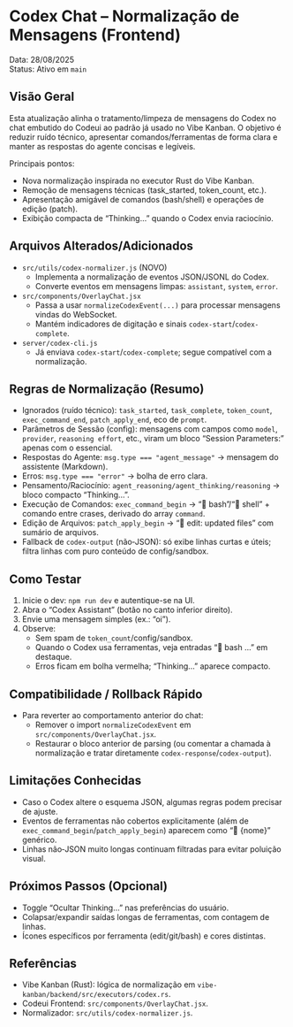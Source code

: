 # Codex Chat – Normalização de Mensagens (Frontend)

Data: 28/08/2025  
Status: Ativo em `main`

## Visão Geral
Esta atualização alinha o tratamento/limpeza de mensagens do Codex no chat embutido do Codeui ao padrão já usado no Vibe Kanban. O objetivo é reduzir ruído técnico, apresentar comandos/ferramentas de forma clara e manter as respostas do agente concisas e legíveis.

Principais pontos:
- Nova normalização inspirada no executor Rust do Vibe Kanban.
- Remoção de mensagens técnicas (task_started, token_count, etc.).
- Apresentação amigável de comandos (bash/shell) e operações de edição (patch).
- Exibição compacta de “Thinking…” quando o Codex envia raciocínio.

## Arquivos Alterados/Adicionados
- `src/utils/codex-normalizer.js` (NOVO)
  - Implementa a normalização de eventos JSON/JSONL do Codex.
  - Converte eventos em mensagens limpas: `assistant`, `system`, `error`.
- `src/components/OverlayChat.jsx`
  - Passa a usar `normalizeCodexEvent(...)` para processar mensagens vindas do WebSocket.
  - Mantém indicadores de digitação e sinais `codex-start`/`codex-complete`.
- `server/codex-cli.js`
  - Já enviava `codex-start`/`codex-complete`; segue compatível com a normalização.

## Regras de Normalização (Resumo)
- Ignorados (ruído técnico): `task_started`, `task_complete`, `token_count`, `exec_command_end`, `patch_apply_end`, eco de `prompt`.
- Parâmetros de Sessão (config): mensagens com campos como `model`, `provider`, `reasoning effort`, etc., viram um bloco “Session Parameters:” apenas com o essencial.
- Respostas do Agente: `msg.type === "agent_message"` → mensagem do assistente (Markdown).
- Erros: `msg.type === "error"` → bolha de erro clara.
- Pensamento/Raciocínio: `agent_reasoning/agent_thinking/reasoning` → bloco compacto “Thinking…”.
- Execução de Comandos: `exec_command_begin` → “🔧 bash”/“🔧 shell” + comando entre crases, derivado do array `command`.
- Edição de Arquivos: `patch_apply_begin` → “🔧 edit: updated files” com sumário de arquivos.
- Fallback de `codex-output` (não‑JSON): só exibe linhas curtas e úteis; filtra linhas com puro conteúdo de config/sandbox.

## Como Testar
1. Inicie o dev: `npm run dev` e autentique-se na UI.
2. Abra o “Codex Assistant” (botão no canto inferior direito).
3. Envie uma mensagem simples (ex.: “oi”).
4. Observe:
   - Sem spam de `token_count`/config/sandbox.
   - Quando o Codex usa ferramentas, veja entradas “🔧 bash …” em destaque.
   - Erros ficam em bolha vermelha; “Thinking…” aparece compacto.

## Compatibilidade / Rollback Rápido
- Para reverter ao comportamento anterior do chat:
  - Remover o import `normalizeCodexEvent` em `src/components/OverlayChat.jsx`.
  - Restaurar o bloco anterior de parsing (ou comentar a chamada à normalização e tratar diretamente `codex-response`/`codex-output`).

## Limitações Conhecidas
- Caso o Codex altere o esquema JSON, algumas regras podem precisar de ajuste.
- Eventos de ferramentas não cobertos explicitamente (além de `exec_command_begin`/`patch_apply_begin`) aparecem como “🔧 {nome}” genérico.
- Linhas não‑JSON muito longas continuam filtradas para evitar poluição visual.

## Próximos Passos (Opcional)
- Toggle “Ocultar Thinking…” nas preferências do usuário.
- Colapsar/expandir saídas longas de ferramentas, com contagem de linhas.
- Ícones específicos por ferramenta (edit/git/bash) e cores distintas.

## Referências
- Vibe Kanban (Rust): lógica de normalização em `vibe-kanban/backend/src/executors/codex.rs`.
- Codeui Frontend: `src/components/OverlayChat.jsx`.
- Normalizador: `src/utils/codex-normalizer.js`.

